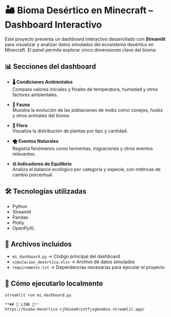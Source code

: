 # 🏜️ Bioma Desértico en Minecraft – Dashboard Interactivo

Este proyecto presenta un dashboard interactivo desarrollado con **Streamlit** para visualizar y analizar datos simulados del ecosistema desértico en Minecraft. El panel permite explorar cinco dimensiones clave del bioma:

## 📊 Secciones del dashboard

- **🌡️ Condiciones Ambientales**  
  Compara valores iniciales y finales de temperatura, humedad y otros factores ambientales.

- **🐾 Fauna**  
  Muestra la evolución de las poblaciones de mobs como conejos, husks y otros animales del bioma.

- **🌵 Flora**  
  Visualiza la distribución de plantas por tipo y cantidad.

- **🌪️ Eventos Naturales**  
  Registra fenómenos como tormentas, migraciones y otros eventos relevantes.

- **⚖️ Indicadores de Equilibrio**  
  Analiza el balance ecológico por categoría y especie, con métricas de cambio porcentual.

## 🛠️ Tecnologías utilizadas

- Python  
- Streamlit  
- Pandas  
- Plotly  
- OpenPyXL

## 📁 Archivos incluidos

- `mi_dashboard.py` → Código principal del dashboard  
- `simulacion_desertica.xlsx` → Archivo de datos simulados  
- `requirements.txt` → Dependencias necesarias para ejecutar el proyecto

## 🚀 Cómo ejecutarlo localmente

```bash
streamlit run mi_dashboard.py

**## 🌵 LINK 🌵**
https://bioma-desertico-cjhbiea6rsztfjzgbxe6ze.streamlit.app/
